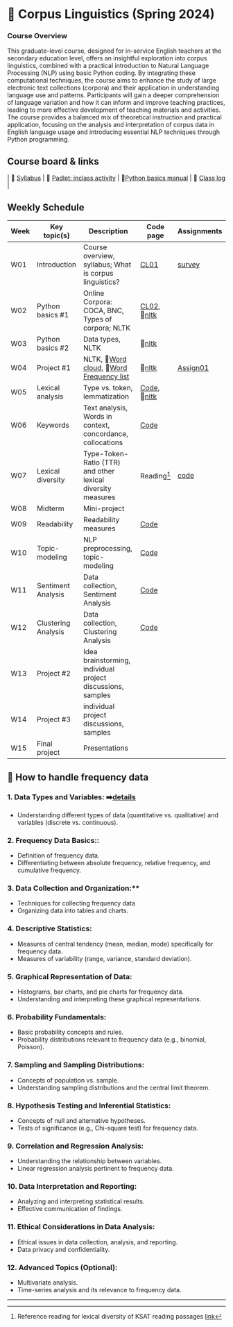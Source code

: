 # 🌿 Corpus Linguistics (Spring 2024)
### Course Overview

This graduate-level course, designed for in-service English teachers at the secondary education level, offers an insightful exploration into corpus linguistics, combined with a practical introduction to Natural Language Processing (NLP) using basic Python coding. By integrating these computational techniques, the course aims to enhance the study of large electronic text collections (corpora) and their application in understanding language use and patterns. Participants will gain a deeper comprehension of language variation and how it can inform and improve teaching practices, leading to more effective development of teaching materials and activities. The course provides a balanced mix of theoretical instruction and practical application, focusing on the analysis and interpretation of corpus data in English language usage and introducing essential NLP techniques through Python programming.

## Course board & links
| 💾 [Syllabus](https://github.com/MK316/Spring2024/blob/main/Corpus/data/S24_Syllabus_Corpus_Linguistics.pdf) | 👭 [Padlet: inclass activity](https://padlet.com/mirankim316/S24Corpus) | 📗[Python basics manual](https://github.com/MK316/Coding4ET/blob/main/README.md) | 🌳 [Class log](https://github.com/MK316/Spring2024/blob/main/log-corpus.md) |

## Weekly Schedule

|Week|Key topic(s)|Description|Code page|Assignments|
|--|--|--|--|--|
|W01|Introduction|Course overview, syllabus; What is corpus linguistics?|[CL01](https://github.com/MK316/Spring2024/blob/main/Corpus/lecture/Ch01_What%20is%20corpus%20linguistics_0313.pdf)|[survey](https://forms.gle/xcNdf7gxZFCsxEH9A)|
|W02|Python basics #1| Online Corpora: COCA, BNC, Types of corpora; NLTK|[CL02](https://github.com/MK316/Spring2024/blob/main/Corpus/CL02.md), 🔸[nltk](https://www.nltk.org/book/ch01.html)||
|W03|Python basics #2|Data types, NLTK|🔸[nltk](https://www.nltk.org/book/ch01.html)||
|W04|Project #1| NLTK, 🔸[Word cloud](https://github.com/MK316/Spring2024/blob/main/Corpus/wordcloud.md), 🔸[Word Frequency list](https://github.com/MK316/Spring2024/blob/main/Corpus/NLP01.ipynb)|🔸[nltk](https://www.nltk.org/book/ch01.html)|[Assign01](https://github.com/MK316/Spring2024/blob/main/Corpus/assignment/assign01.md)|
|W05|Lexical analysis|Type vs. token, lemmatization |[Code](https://github.com/MK316/Spring2024/blob/main/Corpus/TTR-and-lemmatization.ipynb), 🔸[nltk](https://www.nltk.org/book/ch01.html)||
|W06|Keywords|Text analysis, Words in context, concordance, collocations|[Code](https://github.com/MK316/Spring2024/blob/main/Corpus/Words_in_context.ipynb)||
|W07|Lexical diversity|Type-Token-Ratio (TTR) and other lexical diversity measures|Reading[^1]|[code](https://github.com/MK316/Spring2024/blob/main/Corpus/Lexical-Diversity.ipynb)|
|W08|Midterm|Mini-project|||
|W09|Readability|Readability measures|[Code](https://github.com/MK316/Spring2024/blob/main/Corpus/Readability.ipynb)||
|W10|Topic-modeling| NLP preprocessing, topic-modeling|[Code](https://github.com/MK316/Spring2024/blob/main/Corpus/ClusterAnalysis.ipynb)||
|W11|Sentiment Analysis|Data collection, Sentiment Analysis|[Code](https://github.com/MK316/Spring2024/blob/main/Corpus/SentimentAnalysis.ipynb)||
|W12|Clustering Analysis|Data collection, Clustering Analysis|[Code](https://github.com/MK316/Spring2024/blob/main/Corpus/ClusterAnalysis.ipynb)||
|W13|Project #2|Idea brainstorming, individual project discussions, samples|||
|W14|Project #3|individual project discussions, samples|||
|W15|Final project|Presentations|||

## 📙 How to handle frequency data

### 1. **Data Types and Variables:** ➡️[details](https://github.com/MK316/Spring2024/blob/main/Corpus/L01.md)
+ Understanding different types of data (quantitative vs. qualitative) and variables (discrete vs. continuous).
### 2. **Frequency Data Basics::**
+ Definition of frequency data.
+ Differentiating between absolute frequency, relative frequency, and cumulative frequency.

### 3. **Data Collection and Organization:****

+ Techniques for collecting frequency data
+ Organizing data into tables and charts.

### 4. **Descriptive Statistics:**

+ Measures of central tendency (mean, median, mode) specifically for frequency data.
+ Measures of variability (range, variance, standard deviation).

### 5. **Graphical Representation of Data:**
+ Histograms, bar charts, and pie charts for frequency data.
+ Understanding and interpreting these graphical representations.

### 6. **Probability Fundamentals:**
+ Basic probability concepts and rules.
+ Probability distributions relevant to frequency data (e.g., binomial, Poisson).

### 7. **Sampling and Sampling Distributions:**
+ Concepts of population vs. sample.
+ Understanding sampling distributions and the central limit theorem.

### 8. Hypothesis Testing and Inferential Statistics:
+ Concepts of null and alternative hypotheses.
+ Tests of significance (e.g., Chi-square test) for frequency data.

### 9. **Correlation and Regression Analysis:**
+ Understanding the relationship between variables.
+ Linear regression analysis pertinent to frequency data.

### 10. **Data Interpretation and Reporting:**
+ Analyzing and interpreting statistical results.
+ Effective communication of findings.

### 11. **Ethical Considerations in Data Analysis:**
+ Ethical issues in data collection, analysis, and reporting.
+ Data privacy and confidentiality.

### 12. **Advanced Topics (Optional):**

+ Multivariate analysis.
+ Time-series analysis and its relevance to frequency data.

---
[^1]: Reference reading for lexical diversity of KSAT reading passages [link](https://www.kci.go.kr/kciportal/landing/article.kci?arti_id=ART002898744#none)
